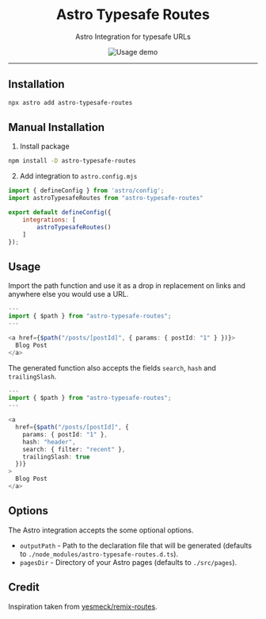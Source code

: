<h1 align="center">Astro Typesafe Routes</h1>
<p align="center">Astro Integration for typesafe URLs</p>

<div align="center">
  <img src="https://i.imgur.com/aSNlJ7O.gif" alt="Usage demo">
</div>

---

## Installation
```sh
npx astro add astro-typesafe-routes
```

## Manual Installation
1. Install package
```sh
npm install -D astro-typesafe-routes
```
2. Add integration to `astro.config.mjs`
```javascript
import { defineConfig } from 'astro/config';
import astroTypesafeRoutes from "astro-typesafe-routes"

export default defineConfig({
    integrations: [
        astroTypesafeRoutes()
    ]
});
```

## Usage
Import the path function and use it as a drop in replacement on links and anywhere else you would use a URL.
```typescript
---
import { $path } from "astro-typesafe-routes";
---

<a href={$path("/posts/[postId]", { params: { postId: "1" } })}>
  Blog Post
</a>
```

The generated function also accepts the fields `search`, `hash` and `trailingSlash`.

```typescript
---
import { $path } from "astro-typesafe-routes";
---

<a
  href={$path("/posts/[postId]", {
    params: { postId: "1" },
    hash: "header",
    search: { filter: "recent" },
    trailingSlash: true
  })}
>
  Blog Post
</a>

```

## Options
The Astro integration accepts the some optional options.
- `outputPath` - Path to the declaration file that will be generated (defaults to `./node_modules/astro-typesafe-routes.d.ts`).
- `pagesDir` - Directory of your Astro pages (defaults to `./src/pages`).


## Credit
Inspiration taken from [yesmeck/remix-routes](https://github.com/yesmeck/remix-routes).